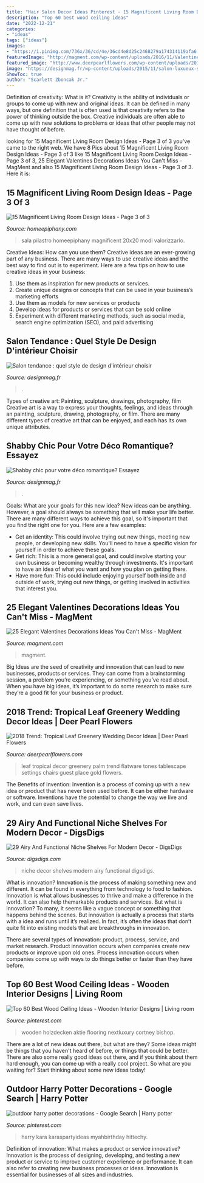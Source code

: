 ```yaml
---
title: "Hair Salon Decor Ideas Pinterest - 15 Magnificent Living Room Design Ideas"
description: "Top 60 best wood ceiling ideas"
date: "2022-12-21"
categories:
- "ideas"
tags: ["ideas"]
images:
- "https://i.pinimg.com/736x/36/cd/4e/36cd4e8d25c2468279a174314119afa6.jpg"
featuredImage: "http://magment.com/wp-content/uploads/2016/11/Valentine-Day-Table-Decoration-Ideas.jpg"
featured_image: "http://www.deerpearlflowers.com/wp-content/uploads/2016/12/Palm-Leaf-wedding-tablescape-with-gold-tones-in-flatware-guest-chairs-and-place-settings.jpg"
image: "https://designmag.fr/wp-content/uploads/2015/11/salon-luxueux-style-design.jpg"
ShowToc: true
author: "Scarlett Zboncak Jr."
---
```



Definition of creativity: What is it?
Creativity is the ability of individuals or groups to come up with new and original ideas. It can be defined in many ways, but one definition that is often used is that creativity refers to the power of thinking outside the box. Creative individuals are often able to come up with new solutions to problems or ideas that other people may not have thought of before.

	

		
looking for 15 Magnificent Living Room Design Ideas - Page 3 of 3 you've came to the right web. We have 8 Pics about 15 Magnificent Living Room Design Ideas - Page 3 of 3 like 15 Magnificent Living Room Design Ideas - Page 3 of 3, 25 Elegant Valentines Decorations Ideas You Can&#039;t Miss - MagMent and also 15 Magnificent Living Room Design Ideas - Page 3 of 3. Here it is:
		
    
## 15 Magnificent Living Room Design Ideas - Page 3 Of 3

<img loading=lazy src="https://homeepiphany.com/wp-content/uploads/2017/09/living-rooms_412.jpg" onerror="this.onerror=null;this.src='https://tse3.mm.bing.net/th?id=OIP.rDg2pcTUbWkY3n8AE9yd6wHaJ4&amp;pid=15.1';" alt="15 Magnificent Living Room Design Ideas - Page 3 of 3">

_Source: homeepiphany.com_

>sala pilastro homeepiphany magnificent 20x20 modi valorizzarlo. 

	

Creative Ideas: How can you use them?
Creative ideas are an ever-growing part of any business. There are many ways to use creative ideas and the best way to find out is to experiment. Here are a few tips on how to use creative ideas in your business:
1. Use them as inspiration for new products or services.
2. Create unique designs or concepts that can be used in your business’s marketing efforts  
3. Use them as models for new services or products 
4. Develop ideas for products or services that can be sold online 
5. Experiment with different marketing methods, such as social media, search engine optimization (SEO), and paid advertising 

    
## Salon Tendance : Quel Style De Design D&#039;intérieur Choisir

<img loading=lazy src="https://designmag.fr/wp-content/uploads/2015/11/salon-luxueux-style-design.jpg" onerror="this.onerror=null;this.src='https://tse2.mm.bing.net/th?id=OIP.DavIQQUoZzZ0OHP1TXhUNQHaLH&amp;pid=15.1';" alt="Salon tendance : quel style de design d&#039;intérieur choisir">

_Source: designmag.fr_

>. 

	

Types of creative art: Painting, sculpture, drawings, photography, film
Creative art is a way to express your thoughts, feelings, and ideas through an painting, sculpture, drawing, photography, or film. There are many different types of creative art that can be enjoyed, and each has its own unique attributes.

    
## Shabby Chic Pour Votre Déco Romantique? Essayez

<img loading=lazy src="https://designmag.fr/wp-content/uploads/design-interieur-shabby-blanc-chic.jpg" onerror="this.onerror=null;this.src='https://tse1.mm.bing.net/th?id=OIP.iPgY1jO64kGEjYHbXjpUTwHaJ7&amp;pid=15.1';" alt="Shabby chic pour votre déco romantique? Essayez">

_Source: designmag.fr_

>. 

	

Goals: What are your goals for this new idea?
New ideas can be anything. However, a goal should always be something that will make your life better. There are many different ways to achieve this goal, so it's important that you find the right one for you. Here are a few examples: 
- Get an identity: This could involve trying out new things, meeting new people, or developing new skills. You'll need to have a specific vision for yourself in order to achieve these goals. 
- Get rich: This is a more general goal, and could involve starting your own business or becoming wealthy through investments. It's important to have an idea of what you want and how you plan on getting there. 
- Have more fun: This could include enjoying yourself both inside and outside of work, trying out new things, or getting involved in activities that interest you.

    
## 25 Elegant Valentines Decorations Ideas You Can&#039;t Miss - MagMent

<img loading=lazy src="http://magment.com/wp-content/uploads/2016/11/Valentine-Day-Table-Decoration-Ideas.jpg" onerror="this.onerror=null;this.src='https://tse3.mm.bing.net/th?id=OIP.h4JGDGOmFsGDZ8a8b_ohwQHaLH&amp;pid=15.1';" alt="25 Elegant Valentines Decorations Ideas You Can&#039;t Miss - MagMent">

_Source: magment.com_

>magment. 

	

Big Ideas are the seed of creativity and innovation that can lead to new businesses, products or services. They can come from a brainstorming session, a problem you’re experiencing, or something you’ve read about. When you have big ideas, it’s important to do some research to make sure they’re a good fit for your business or product.

    
## 2018 Trend: Tropical Leaf Greenery Wedding Decor Ideas | Deer Pearl Flowers

<img loading=lazy src="http://www.deerpearlflowers.com/wp-content/uploads/2016/12/Palm-Leaf-wedding-tablescape-with-gold-tones-in-flatware-guest-chairs-and-place-settings.jpg" onerror="this.onerror=null;this.src='https://tse1.mm.bing.net/th?id=OIP.FFNgm2hgjLWPIu-V29TrqgHaKG&amp;pid=15.1';" alt="2018 Trend: Tropical Leaf Greenery Wedding Decor Ideas | Deer Pearl Flowers">

_Source: deerpearlflowers.com_

>leaf tropical decor greenery palm trend flatware tones tablescape settings chairs guest place gold flowers. 

	

The Benefits of Invention:
Invention is a process of coming up with a new idea or product that has never been used before. It can be either hardware or software. Inventions have the potential to change the way we live and work, and can even save lives.

    
## 29 Airy And Functional Niche Shelves For Modern Decor - DigsDigs

<img loading=lazy src="https://www.digsdigs.com/photos/airy-and-functional-niche-shelves-for-modern-decor-1.jpg" onerror="this.onerror=null;this.src='https://tse3.mm.bing.net/th?id=OIP.nQyWyZfJy4E9xXYDVbPaagHaLL&amp;pid=15.1';" alt="29 Airy And Functional Niche Shelves For Modern Decor - DigsDigs">

_Source: digsdigs.com_

>niche decor shelves modern airy functional digsdigs. 

	

What is innovation?
Innovation is the process of making something new and different. It can be found in everything from technology to food to fashion. Innovation is what allows businesses to thrive and make a difference in the world. It can also help themarkable products and services.
But what is innovation? To many, it seems like a vague concept or something that happens behind the scenes. But innovation is actually a process that starts with a idea and runs until it’s realized. In fact, it’s often the ideas that don’t quite fit into existing models that are breakthroughs in innovation.

There are several types of innovation: product, process, service, and market research. Product innovation occurs when companies create new products or improve upon old ones. Process innovation occurs when companies come up with ways to do things better or faster than they have before.

    
## Top 60 Best Wood Ceiling Ideas - Wooden Interior Designs | Living Room

<img loading=lazy src="https://i.pinimg.com/736x/36/cd/4e/36cd4e8d25c2468279a174314119afa6.jpg" onerror="this.onerror=null;this.src='https://tse1.mm.bing.net/th?id=OIP.vGy-4KP3KKMnJDluMUmhVgAAAA&amp;pid=15.1';" alt="Top 60 Best Wood Ceiling Ideas - Wooden Interior Designs | Living room">

_Source: pinterest.com_

>wooden holzdecken aktie flooring nextluxury cortney bishop. 

	

There are a lot of new ideas out there, but what are they? Some ideas might be things that you haven't heard of before, or things that could be better. There are also some really good ideas out there, and if you think about them hard enough, you can come up with a really cool project. So what are you waiting for? Start thinking about some new ideas today!

    
## Outdoor Harry Potter Decorations - Google Search | Harry Potter

<img loading=lazy src="https://i.pinimg.com/736x/b2/1c/e7/b21ce76b8256e9f6a7765d90cacb36d3.jpg" onerror="this.onerror=null;this.src='https://tse4.mm.bing.net/th?id=OIP.MSheRiKp2lM8U4eHuVKYhwHaLL&amp;pid=15.1';" alt="outdoor harry potter decorations - Google Search | Harry potter">

_Source: pinterest.com_

>harry kara karaspartyideas myahbirthday hittechy. 

	

Definition of innovation: What makes a product or service innovative?
Innovation is the process of designing, developing, and testing a new product or service to improve customer experience or performance. It can also refer to creating new business processes or ideas. Innovation is essential for businesses of all sizes and industries.

